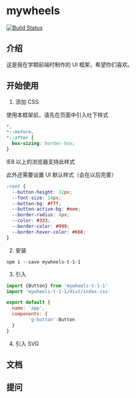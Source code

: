 # mywheels

[![Build Status](https://travis-ci.org/quietdw/mywheels.svg?branch=master)](https://travis-ci.org/quietdw/mywheels)

## 介绍

这是我在学期前端时制作的 UI 框架，希望你们喜欢。

## 开始使用

1. 添加 CSS

使用本框架前，请先在页面中引入吐下样式

```css
*,
*::before,
*::after {
  box-sizing: border-box;
}
```

IE8 以上的浏览器支持此样式

此外还需要设置 UI 默认样式（会在以后完善）

```css
:root {
  --button-height: 32px;
  --font-size: 14px;
  --botton-bg: #fff;
  --button-active-bg: #eee;
  --border-radius: 4px;
  --color: #333;
  --border-color: #999;
  --border-hover-color: #666;
}
```

2. 安装

```
npm i --save mywheels-t-1-1
```

3. 引入

```Javascript
import {Button} from 'mywheels-t-1-1'
import 'mywheels-t-1-1/dist/index.css'

export default {
  name: 'app',
  components: {
		'g-button':Button
  }
}
```

4. 引入 SVG

## 文档

## 提问
